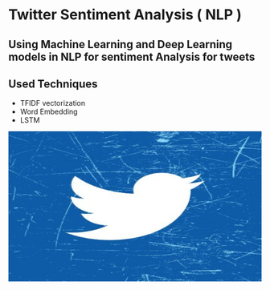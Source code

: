 # Twitter Sentiment Analysis ( NLP )
## Using Machine Learning and Deep Learning models in NLP for sentiment Analysis for tweets 
## Used Techniques
- TFIDF vectorization
- Word Embedding
- LSTM 
<div style="width:100%;text-align:center; background-color:#6B1376;"> <img align=center src="https://github.com/Abdulrahmankhaled11/Twitter-Sentiment-Analysis-NLP/blob/main/twitter.jpg" width="600px" height="300px">
